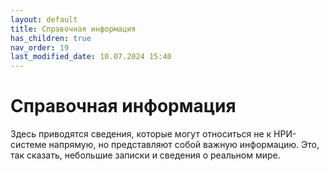 ```yaml
---
layout: default
title: Справочная информация
has_children: true
nav_order: 19
last_modified_date: 10.07.2024 15:40
---
```


# Справочная информация
Здесь приводятся сведения, которые могут относиться не к НРИ-системе напрямую, но представляют собой важную информацию. Это, так сказать, небольшие записки и сведения о реальном мире.